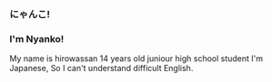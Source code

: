 ### にゃんこ!
### I'm Nyanko!

My name is hirowassan
14 years old
juniour high school student
I'm Japanese, So I can't understand difficult English.
